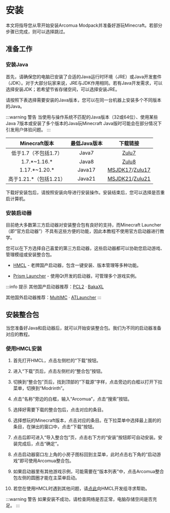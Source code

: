 # 安装

本文将指导您从零开始安装Arcomua Modpack并准备好游玩Minecraft。若部分步骤已完成，则可以选择跳过。

## 准备工作

### 安装Java

首先，请确保您的电脑已安装了合适的Java运行时环境（JRE）或Java开发套件（JDK）。对于大部分玩家来说，JRE与JDK作用相同。若有Java开发需求，可以选择安装JDK；若希望节省存储空间，可以选择安装JRE。

请按照下表选择需要安装的Java版本，您可以在同一台机器上安装多个不同版本的Java。

:::warning 警告
当使用与操作系统不匹配的Java版本（32或64位）、使用某些Java 7版本或安装了多个版本的Java玩Minecraft Java版时可能会在部分情况下引发用户体验问题。
:::

|Minecraft版本|最低Java版本|下载链接|
|:-----------:|:------:|:-----:|
|低于1.7（不包括1.7）|Java7|[Zulu7]|
|1.7.\*~1.16.\*|Java8|[Zulu8]|
|1.17.\*~1.20.\*|Java17|[MSJDK17]/[Zulu17]|
|高于1.21.\*（包括1.21）|Java21|[MSJDK21]/[Zulu21]|

<!-- Download Links -->
[MSJDK17]: <https://learn.microsoft.com/zh-cn/java/openjdk/download#openjdk-17>
[MSJDK21]: <https://learn.microsoft.com/zh-cn/java/openjdk/download#openjdk-21>
[Zulu7]: <https://www.azul.com/downloads/?version=java-7-lts&show-old-builds=true#zulu>
[Zulu8]: <https://www.azul.com/downloads/?version=java-8-lts&show-old-builds=true#zulu>
[Zulu17]: <https://www.azul.com/downloads/?version=java-17-lts&show-old-builds=true#zulu>
[Zulu21]: <https://www.azul.com/downloads/?version=java-21-lts&show-old-builds=true#zulu>

下载好安装包后，请按照安装向导进行安装操作。安装结束后，您可以选择是否重启计算机。

### 安装启动器

目前绝大多数第三方启动器对安装整合包有良好的支持，而Minecraft Launcher（即“官方启动器”）不具有这些方便的功能，因此本教程不使用官方启动器进行教学。

您可以在下方选择自己喜爱的第三方启动器，这些启动器都可以协助您启动游戏、管理模组或安装整合包。

- [HMCL](https://hmcl.huangyuhui.net/) - 老牌国产启动器，包含一键安装、版本管理等多种功能。

- [Prism Launcher](https://prismlauncher.org/) - 使用Qt开发的启动器，可管理多个游戏实例。

:::info 提示
其他国产启动器推荐：[PCL2](https://afdian.com/p/0164034c016c11ebafcb52540025c377) · [BakaXL](https://www.bakaxl.com/)

其他国外启动器推荐：[MultiMC](https://multimc.org/) · [ATLauncher](https://atlauncher.com/)
:::

## 安装整合包

当您准备好Java和启动器后，就可以开始安装整合包。我们为不同的启动器准备对应的教程。

### 使用HMCL安装

1. 首先打开HMCL，点击左侧栏的“下载”按钮。

2. 进入“下载”页后，点击左侧栏的“整合包”按钮。

3. 切换到“整合包”页后，找到顶部的“下载源”字样，点击旁边的白框以打开下拉菜单，切换到“Modrinth”。

4. 点击“名称”旁边的白框，输入“Arcomua”，点击“搜索”按钮。

5. 选择好需要下载的整合包后，点击对应的条目。

6. 选择想玩的Minecraft版本，点击对应的条目。在下拉菜单中选择最上面的的条目，在弹出的窗口中，点击“下载”按钮。

7. 点击后即可进入“导入整合包”页，点击右下方的“安装”按钮即可自动安装。安装完成后，点击“确定”。

8. 点击启动器窗口左上角的小房子图标回到主菜单，此时点击右下角的“启动游戏”即可使用Arcomua整合包。

9. 如果启动器里有其他游戏示例，可能需要在“版本列表”中，点击Arcomua整合包左侧的圆圈才能在主菜单启动。

10. 若您在使用HMCL时遇到其他问题，请[点此](https://docs.hmcl.net/help.html)向HMCL开发组寻求帮助。

:::warning 警告
如果安装不成功，请检查网络是否正常，电脑存储空间是否充足。
:::

<!-- ### 使用Prism Launcher安装

1. 打开Prism Launcher，点击“文件”，在下拉菜单中选择“添加实例”。

### 使用PCL2安装

### 使用BakaXL安装

### 使用MultiMC安装

### 使用ATLauncher -->
